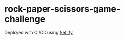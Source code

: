 # rock-paper-scissors-game-challenge
Deployed with CI/CD using [Netlify](https://infallible-jang-a6465a.netlify.app/)
